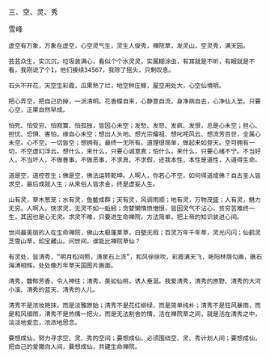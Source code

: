 三、空、灵、秀

雪峰


    虚空有万象，万象在虚空，心空灵气生，灵生人俊秀，禅院草，发灵山，空灵秀，满天园。

    芸芸众生，实沉沉，垃圾装满心，看似个个水灵灵，实属糊涂虫，有耳就是不听，有眼就是不看，我刚说了个1，他们接续34567，我除了摇头，只剩叹息。

    石头不开花，天空生彩霞，瓜果熟了烂，地空种庄稼，屋空用处大，心空仙境明。

    把心弄空，把自己扔掉，一派清明。花香蝶自来，心静意自流，身净病自去，心净仙人至。只要心空，正果自然早成。

    怕死、怕受穷、怕寂寞、怕孤独，皆因心未空；发愁、发怒、发疯、发恨，总是心未空；担心、担忧、恐惧、害怕，缘自心未空；想出人头地、想光宗耀祖、想叱咤风云、想流芳百世，全属心未空。心不空，一切皆空；想拥有，最终一无所有。道理很简单，做起来如登天。空可拥有一切，不空虚幻浮云。想什么，来什么，只要心诚意真；怕什么，来什么，只要心绪不宁。不当好人，不当坏人，不做善事，不做恶事，不求真，不求假，还我本性，本性是道性，入道得生命。

    道是空，道控苍生；佛是空，佛法运转乾坤。人啊人，你若心不空，如何得道成佛？自古圣人皆求空，最后成就人生；从来俗人皆求金，终是虚妄人生。

    山有灵，草木葱茏；水有灵，鱼鳖成群；天有灵，风调雨顺；地有灵，万物茂盛；人有灵，魅力无穷。人啊人，快求灵，无灵不如一蚯蚓；贪婪懒惰愤憎恨，皆因灵气不沾心，贫穷苦难终一生，其因也是心无灵。求灵不难，只要进生命禅院，方法简单，把上帝的知识装进心间。

    世间最美丽的人在生命禅院，佛山太极蓬莱草，白壁无瑕；百灵万年千年草，灵光闪闪；仙鹤灵芝雪山草，如宝藏山。问世间，谁能比禅院草仙？

    有灵处，皆清秀，“明月松间照，清泉石上流”，和风徐徐吹，彩霞满天飞，艳阳林荫勾画，礁石海涛相辉，处处像万年草天国图片画面。

    清秀，馥郁芳香，令人神往；清秀，美如仙桃，诱人垂涎。我爱清秀，清秀的原野、清秀的大河小溪、清秀的蓝天、清秀的人儿。

    清秀不是浓妆艳抹，而是淡雅原始；清秀不是花红柳绿，而是简单纯朴；清秀不是狂风暴雨，而是和风细雨，清秀不是热情一把火，而是无法割舍的情，活在禅院草之间，就是活在清秀之中，淡淡地爱恋，浓浓地思念。

    要想成仙，努力寻求空、灵、秀的空间；要想成仙，必须围绕空、灵、秀计划人间；要想成仙，把自己的爱撒向人间，要想成仙，共建生命禅院。



